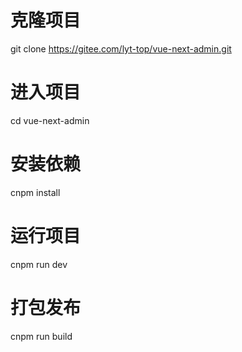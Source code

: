 # 克隆项目

git clone https://gitee.com/lyt-top/vue-next-admin.git

# 进入项目

cd vue-next-admin

# 安装依赖

cnpm install

# 运行项目

cnpm run dev

# 打包发布
cnpm run build

```

```
